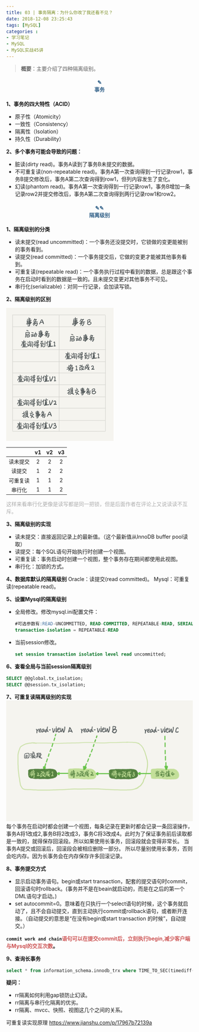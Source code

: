 ```yaml
---
title: 03 | 事务隔离：为什么你改了我还看不见？
date: 2018-12-08 23:25:43
tags: [MySQL]
categories :
- 学习笔记
- MySQL
- MySQL实战45讲
---
```


> **概要**：主要介绍了四种隔离级别。

#### <center><font color = "#36648B">✎</font><br/><font color = "#36648B">事务</font></center>
**1、事务的四大特性（ACID）**
- 原子性（Atomicity）
- 一致性（Consistency）
- 隔离性（Isolation）
- 持久性（Durability）


**2、多个事务可能会导致的问题：**
- 脏读(dirty read)。事务A读到了事务B未提交的数据。
- 不可重复读(non-repeatable read)。事务A第一次查询得到一行记录row1，事务B提交修改后，事务A第二次查询得到row1，但列内容发生了变化。
- 幻读(phantom read)。事务A第一次查询得到一行记录row1，事务B增加一条记录row2并提交修改后，事务A第二次查询得到两行记录row1和row2。


#### <center><font color = "#36648B">✎✎</font><br/><font color = "#36648B">隔离级别</font></center>
**1、隔离级别的分类**
- 读未提交(read uncommitted)：一个事务还没提交时，它锁做的变更能被别的事务看到。
- 读提交(read committed)：一个事务提交后，它做的变更才能被其他事务看到。
- 可重复读(repeatable read)：一个事务执行过程中看到的数据，总是跟这个事务在启动时看到的数据是一致的。且未提交变更对其他事务不可见。
- 串行化(serializable)：对同一行记录，会加读写锁。

**2、隔离级别的区别**

![](MySQL实战45讲_03_事务隔离：为什么你改了我还看不见？\demo.jpg)

|          |  v1  |  v2  |  v3  |
| :------: | :--: | :--: | :--: |
| 读未提交 |  2   |  2   |  2   |
|  读提交  |  1   |  2   |  2   |
| 可重复读 |  1   |  1   |  2   |
|  串行化  |  1   |  1   |  2   |

<font color = "#ADADAD">这样来看串行化更像是读写都是同一把锁，但是后面作者在评论上又说读读不互斥。</font>

**3、隔离级别的实现**
- 读未提交：直接返回记录上的最新值。（这个最新值从InnoDB buffer pool读取）
- 读提交：每个SQL语句开始执行时创建一个视图。
- 可重复读：事务启动时创建一个视图，整个事务存在期间都使用此视图。
- 串行化：加锁的方式。

**4、数据库默认的隔离级别**
Oracle：读提交(read committed)。
Mysql：可重复读(repeatable read)。

**5、设置Mysql的隔离级别**
- 全局修改。修改mysql.ini配置文件：
  ```sql
  #可选参数有:READ-UNCOMMITTED, READ-COMMITTED, REPEATABLE-READ, SERIALIZABLE.
  transaction-isolation = REPEATABLE-READ
  ```
- 当前session修改。
  ```sql
  set session transaction isolation level read uncommitted;
  ```


**6、查看全局与当前session隔离级别**
```sql
SELECT @@global.tx_isolation; 
SELECT @@session.tx_isolation; 
```




**7、可重复读隔离级别的实现**
![](MySQL实战45讲_03_事务隔离：为什么你改了我还看不见？\可重复的读的实现.jpg)
每个事务在启动时都会创建一个视图，每条记录在更新时都会记录一条回滚操作，事务A将1改成2,事务B将2改成3，事务C将3改成4。此时为了保证事务前后读取都是一致的，就得保存回滚段。所以如果使用长事务，回滚段就会变得非常长。
当事务A提交或回滚后，回滚段会被相应删除一部分。
所以尽量别使用长事务，否则会吃内存。因为长事务会在内存保存许多回滚记录。



**8、事务提交方式**
- 显示启动事务语句。begin或start transaction，配套的提交语句时commit，回滚语句时rollback。(事务并不是在beain就启动的，而是在之后的第一个DML语句才启动。)
- set autocommit=0。意味着在只执行一个select语句的时候，这个事务就启动了，且不会自动提交，直到主动执行commit或rollback语句，或者断开连接。（自动提交的意思是“在没有begin或start transaction 的时候”，自动提交。）

**`commit work and chain`<font color = "#CD5555">语句可以在提交commit后，立刻执行begin,减少客户端与Mysql的交互次数</font>。**

**9、查询长事务**
```sql
select * from information_schema.innodb_trx where TIME_TO_SEC(timediff(now(),trx_started))>60
```


**疑问：**
- rr隔离如何利用gap锁防止幻读。
- rr隔离与串行化隔离的优劣。
- rr隔离、mvcc、快照、视图这几个之间的关系。

可重复读实现原理
https://www.jianshu.com/p/17967b72139a






